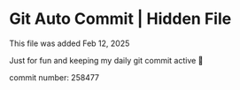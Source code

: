 # Git Auto Commit | Hidden File

This file was added Feb 12, 2025

Just for fun and keeping my daily git commit active 🤪

commit number: 258477
